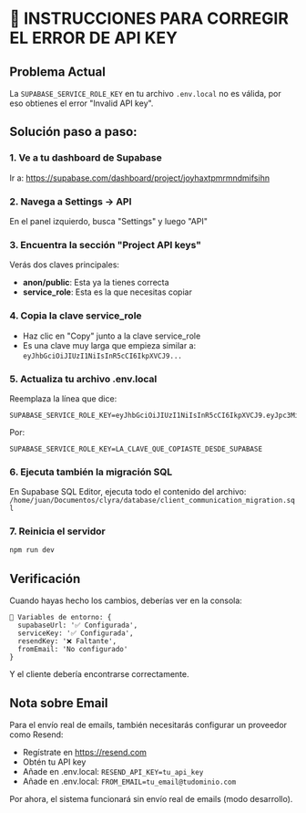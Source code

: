 # 🔧 INSTRUCCIONES PARA CORREGIR EL ERROR DE API KEY

## Problema Actual
La `SUPABASE_SERVICE_ROLE_KEY` en tu archivo `.env.local` no es válida, por eso obtienes el error "Invalid API key".

## Solución paso a paso:

### 1. Ve a tu dashboard de Supabase
Ir a: https://supabase.com/dashboard/project/joyhaxtpmrmndmifsihn

### 2. Navega a Settings → API
En el panel izquierdo, busca "Settings" y luego "API"

### 3. Encuentra la sección "Project API keys"
Verás dos claves principales:
- **anon/public**: Esta ya la tienes correcta
- **service_role**: Esta es la que necesitas copiar

### 4. Copia la clave service_role
- Haz clic en "Copy" junto a la clave service_role
- Es una clave muy larga que empieza similar a: `eyJhbGciOiJIUzI1NiIsInR5cCI6IkpXVCJ9...`

### 5. Actualiza tu archivo .env.local
Reemplaza la línea que dice:
```
SUPABASE_SERVICE_ROLE_KEY=eyJhbGciOiJIUzI1NiIsInR5cCI6IkpXVCJ9.eyJpc3MiOiJzdXBhYmFzZSIsInJlZiI6ImpveWhheHRwbXJtbmRtaWZzaWhuIiwicm9sZSI6InNlcnZpY2Vfcm9sZSIsImlhdCI6MTc1Mzk4MDk3NSwiZXhwIjoyMDY5NTU2OTc1fQ.TDSG7uw8nOaGCfLuUAJPUDfm9xMqHOHRAW9y_h6Pttg
```

Por:
```
SUPABASE_SERVICE_ROLE_KEY=LA_CLAVE_QUE_COPIASTE_DESDE_SUPABASE
```

### 6. Ejecuta también la migración SQL
En Supabase SQL Editor, ejecuta todo el contenido del archivo:
`/home/juan/Documentos/clyra/database/client_communication_migration.sql`

### 7. Reinicia el servidor
```bash
npm run dev
```

## Verificación
Cuando hayas hecho los cambios, deberías ver en la consola:
```
🔧 Variables de entorno: {
  supabaseUrl: '✅ Configurada',
  serviceKey: '✅ Configurada',
  resendKey: '❌ Faltante',
  fromEmail: 'No configurado'
}
```

Y el cliente debería encontrarse correctamente.

## Nota sobre Email
Para el envío real de emails, también necesitarás configurar un proveedor como Resend:
- Regístrate en https://resend.com
- Obtén tu API key
- Añade en .env.local: `RESEND_API_KEY=tu_api_key`
- Añade en .env.local: `FROM_EMAIL=tu_email@tudominio.com`

Por ahora, el sistema funcionará sin envío real de emails (modo desarrollo).
